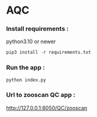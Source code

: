 # AQC

### Install requirements :
python3.10 or newer

```python
pip3 install -r requirements.txt
```
### Run the app :
```python
python index.py
```
### Url to zooscan QC app :
http://127.0.0.1:8050/QC/zooscan